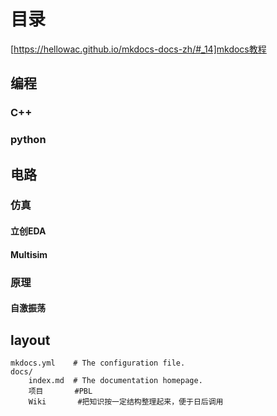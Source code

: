 # 目录
[https://hellowac.github.io/mkdocs-docs-zh/#_14]mkdocs教程


## 编程
### C++
### python

## 电路
### 仿真
#### 立创EDA
#### Multisim
### 原理
#### 自激振荡




## layout
    mkdocs.yml    # The configuration file.
    docs/
        index.md  # The documentation homepage.
        项目       #PBL
        Wiki       #把知识按一定结构整理起来，便于日后调用
